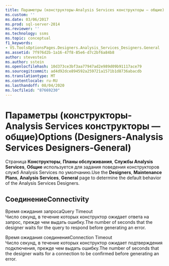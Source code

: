 ```yaml
---
title: Параметры (конструкторы-Analysis Services конструкторы — общие) | Документация Майкрософт
ms.custom: ''
ms.date: 03/06/2017
ms.prod: sql-server-2014
ms.reviewer: ''
ms.technology: ssms
ms.topic: conceptual
f1_keywords:
- VS.ToolsOptionsPages.Designers.Analysis_Services_Designers.General
ms.assetid: 7f976d2b-1a16-47f8-85e6-d7c2bf6a84b8
author: stevestein
ms.author: sstein
ms.openlocfilehash: 10d373ce3bf3aa77947ad2e989d09b91117ace79
ms.sourcegitcommit: ad4d92dce894592a259721a1571b1d8736abacdb
ms.translationtype: MT
ms.contentlocale: ru-RU
ms.lasthandoff: 08/04/2020
ms.locfileid: "87669230"
---
```

# <a name="options-designers-analysis-services-designers-general"></a><span data-ttu-id="898c3-102">Параметры (конструкторы-Analysis Services конструкторы — общие)</span><span class="sxs-lookup"><span data-stu-id="898c3-102">Options (Designers-Analysis Services Designers-General)</span></span>
  <span data-ttu-id="898c3-103">Страница **Конструкторы**, **Планы обслуживания**, **Службы Analysis Services**, **Общие** используется для задания поведения конструкторов служб Analysis Services по умолчанию.</span><span class="sxs-lookup"><span data-stu-id="898c3-103">Use the **Designers**, **Maintenance Plans**, **Analysis Services**, **General** page to determine the default behavior of the Analysis Services Designers.</span></span>  
  
## <a name="connectivity"></a><span data-ttu-id="898c3-104">Соединение</span><span class="sxs-lookup"><span data-stu-id="898c3-104">Connectivity</span></span>  
 <span data-ttu-id="898c3-105">Время ожидания запроса</span><span class="sxs-lookup"><span data-stu-id="898c3-105">Query Timeout</span></span>  
 <span data-ttu-id="898c3-106">Число секунд, в течение которых конструктор ожидает ответа на запрос, прежде чем выдать ошибку.</span><span class="sxs-lookup"><span data-stu-id="898c3-106">The number of seconds that the designer waits for the query to respond before generating an error.</span></span>  
  
 <span data-ttu-id="898c3-107">Время ожидания соединения</span><span class="sxs-lookup"><span data-stu-id="898c3-107">Connection Timeout</span></span>  
 <span data-ttu-id="898c3-108">Число секунд, в течение которых конструктор ожидает подтверждения подключения, прежде чем выдать ошибку.</span><span class="sxs-lookup"><span data-stu-id="898c3-108">The number of seconds that the designer waits for a connection to be confirmed before generating an error.</span></span>  
  
  
